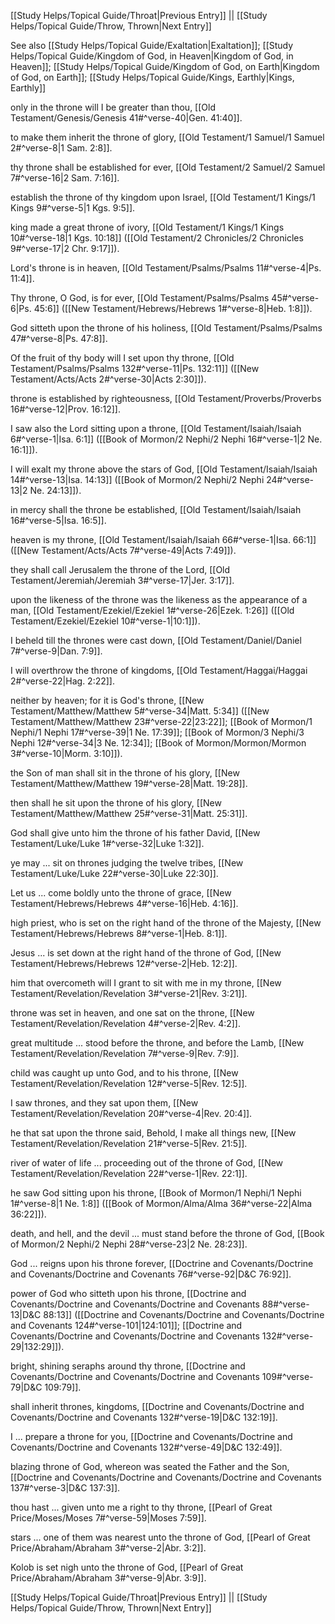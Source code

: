 [[Study Helps/Topical Guide/Throat|Previous Entry]]  ||  [[Study Helps/Topical Guide/Throw, Thrown|Next Entry]]

 See also [[Study Helps/Topical Guide/Exaltation|Exaltation]]; [[Study Helps/Topical Guide/Kingdom of God, in Heaven|Kingdom of God, in Heaven]]; [[Study Helps/Topical Guide/Kingdom of God, on Earth|Kingdom of God, on Earth]]; [[Study Helps/Topical Guide/Kings, Earthly|Kings, Earthly]]

 only in the throne will I be greater than thou, [[Old Testament/Genesis/Genesis 41#^verse-40|Gen. 41:40]].

 to make them inherit the throne of glory, [[Old Testament/1 Samuel/1 Samuel 2#^verse-8|1 Sam. 2:8]].

 thy throne shall be established for ever, [[Old Testament/2 Samuel/2 Samuel 7#^verse-16|2 Sam. 7:16]].

 establish the throne of thy kingdom upon Israel, [[Old Testament/1 Kings/1 Kings 9#^verse-5|1 Kgs. 9:5]].

 king made a great throne of ivory, [[Old Testament/1 Kings/1 Kings 10#^verse-18|1 Kgs. 10:18]] ([[Old Testament/2 Chronicles/2 Chronicles 9#^verse-17|2 Chr. 9:17]]).

 Lord's throne is in heaven, [[Old Testament/Psalms/Psalms 11#^verse-4|Ps. 11:4]].

 Thy throne, O God, is for ever, [[Old Testament/Psalms/Psalms 45#^verse-6|Ps. 45:6]] ([[New Testament/Hebrews/Hebrews 1#^verse-8|Heb. 1:8]]).

 God sitteth upon the throne of his holiness, [[Old Testament/Psalms/Psalms 47#^verse-8|Ps. 47:8]].

 Of the fruit of thy body will I set upon thy throne, [[Old Testament/Psalms/Psalms 132#^verse-11|Ps. 132:11]] ([[New Testament/Acts/Acts 2#^verse-30|Acts 2:30]]).

 throne is established by righteousness, [[Old Testament/Proverbs/Proverbs 16#^verse-12|Prov. 16:12]].

 I saw also the Lord sitting upon a throne, [[Old Testament/Isaiah/Isaiah 6#^verse-1|Isa. 6:1]] ([[Book of Mormon/2 Nephi/2 Nephi 16#^verse-1|2 Ne. 16:1]]).

 I will exalt my throne above the stars of God, [[Old Testament/Isaiah/Isaiah 14#^verse-13|Isa. 14:13]] ([[Book of Mormon/2 Nephi/2 Nephi 24#^verse-13|2 Ne. 24:13]]).

 in mercy shall the throne be established, [[Old Testament/Isaiah/Isaiah 16#^verse-5|Isa. 16:5]].

 heaven is my throne, [[Old Testament/Isaiah/Isaiah 66#^verse-1|Isa. 66:1]] ([[New Testament/Acts/Acts 7#^verse-49|Acts 7:49]]).

 they shall call Jerusalem the throne of the Lord, [[Old Testament/Jeremiah/Jeremiah 3#^verse-17|Jer. 3:17]].

 upon the likeness of the throne was the likeness as the appearance of a man, [[Old Testament/Ezekiel/Ezekiel 1#^verse-26|Ezek. 1:26]] ([[Old Testament/Ezekiel/Ezekiel 10#^verse-1|10:1]]).

 I beheld till the thrones were cast down, [[Old Testament/Daniel/Daniel 7#^verse-9|Dan. 7:9]].

 I will overthrow the throne of kingdoms, [[Old Testament/Haggai/Haggai 2#^verse-22|Hag. 2:22]].

 neither by heaven; for it is God's throne, [[New Testament/Matthew/Matthew 5#^verse-34|Matt. 5:34]] ([[New Testament/Matthew/Matthew 23#^verse-22|23:22]]; [[Book of Mormon/1 Nephi/1 Nephi 17#^verse-39|1 Ne. 17:39]]; [[Book of Mormon/3 Nephi/3 Nephi 12#^verse-34|3 Ne. 12:34]]; [[Book of Mormon/Mormon/Mormon 3#^verse-10|Morm. 3:10]]).

 the Son of man shall sit in the throne of his glory, [[New Testament/Matthew/Matthew 19#^verse-28|Matt. 19:28]].

 then shall he sit upon the throne of his glory, [[New Testament/Matthew/Matthew 25#^verse-31|Matt. 25:31]].

 God shall give unto him the throne of his father David, [[New Testament/Luke/Luke 1#^verse-32|Luke 1:32]].

 ye may ... sit on thrones judging the twelve tribes, [[New Testament/Luke/Luke 22#^verse-30|Luke 22:30]].

 Let us ... come boldly unto the throne of grace, [[New Testament/Hebrews/Hebrews 4#^verse-16|Heb. 4:16]].

 high priest, who is set on the right hand of the throne of the Majesty, [[New Testament/Hebrews/Hebrews 8#^verse-1|Heb. 8:1]].

 Jesus ... is set down at the right hand of the throne of God, [[New Testament/Hebrews/Hebrews 12#^verse-2|Heb. 12:2]].

 him that overcometh will I grant to sit with me in my throne, [[New Testament/Revelation/Revelation 3#^verse-21|Rev. 3:21]].

 throne was set in heaven, and one sat on the throne, [[New Testament/Revelation/Revelation 4#^verse-2|Rev. 4:2]].

 great multitude ... stood before the throne, and before the Lamb, [[New Testament/Revelation/Revelation 7#^verse-9|Rev. 7:9]].

 child was caught up unto God, and to his throne, [[New Testament/Revelation/Revelation 12#^verse-5|Rev. 12:5]].

 I saw thrones, and they sat upon them, [[New Testament/Revelation/Revelation 20#^verse-4|Rev. 20:4]].

 he that sat upon the throne said, Behold, I make all things new, [[New Testament/Revelation/Revelation 21#^verse-5|Rev. 21:5]].

 river of water of life ... proceeding out of the throne of God, [[New Testament/Revelation/Revelation 22#^verse-1|Rev. 22:1]].

 he saw God sitting upon his throne, [[Book of Mormon/1 Nephi/1 Nephi 1#^verse-8|1 Ne. 1:8]] ([[Book of Mormon/Alma/Alma 36#^verse-22|Alma 36:22]]).

 death, and hell, and the devil ... must stand before the throne of God, [[Book of Mormon/2 Nephi/2 Nephi 28#^verse-23|2 Ne. 28:23]].

 God ... reigns upon his throne forever, [[Doctrine and Covenants/Doctrine and Covenants/Doctrine and Covenants 76#^verse-92|D&C 76:92]].

 power of God who sitteth upon his throne, [[Doctrine and Covenants/Doctrine and Covenants/Doctrine and Covenants 88#^verse-13|D&C 88:13]] ([[Doctrine and Covenants/Doctrine and Covenants/Doctrine and Covenants 124#^verse-101|124:101]]; [[Doctrine and Covenants/Doctrine and Covenants/Doctrine and Covenants 132#^verse-29|132:29]]).

 bright, shining seraphs around thy throne, [[Doctrine and Covenants/Doctrine and Covenants/Doctrine and Covenants 109#^verse-79|D&C 109:79]].

 shall inherit thrones, kingdoms, [[Doctrine and Covenants/Doctrine and Covenants/Doctrine and Covenants 132#^verse-19|D&C 132:19]].

 I ... prepare a throne for you, [[Doctrine and Covenants/Doctrine and Covenants/Doctrine and Covenants 132#^verse-49|D&C 132:49]].

 blazing throne of God, whereon was seated the Father and the Son, [[Doctrine and Covenants/Doctrine and Covenants/Doctrine and Covenants 137#^verse-3|D&C 137:3]].

 thou hast ... given unto me a right to thy throne, [[Pearl of Great Price/Moses/Moses 7#^verse-59|Moses 7:59]].

 stars ... one of them was nearest unto the throne of God, [[Pearl of Great Price/Abraham/Abraham 3#^verse-2|Abr. 3:2]].

 Kolob is set nigh unto the throne of God, [[Pearl of Great Price/Abraham/Abraham 3#^verse-9|Abr. 3:9]].

[[Study Helps/Topical Guide/Throat|Previous Entry]]  ||  [[Study Helps/Topical Guide/Throw, Thrown|Next Entry]]